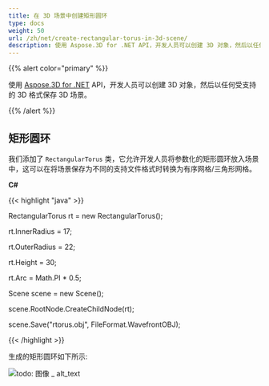 ```yaml
---
title: 在 3D 场景中创建矩形圆环
type: docs
weight: 50
url: /zh/net/create-rectangular-torus-in-3d-scene/
description: 使用 Aspose.3D for .NET API，开发人员可以创建 3D 对象，然后以任何受支持的 3D 格式保存 3D 场景。
---
```

{{% alert color="primary" %}} 

使用 [Aspose.3D for .NET](https://products.aspose.com/3d/net/) API，开发人员可以创建 3D 对象，然后以任何受支持的 3D 格式保存 3D 场景。

{{% /alert %}} 
##  **矩形圆环**
我们添加了 `RectangularTorus` 类，它允许开发人员将参数化的矩形圆环放入场景中，这可以在将场景保存为不同的支持文件格式时转换为有序网格/三角形网格。

**C#**

{{< highlight "java" >}}

 RectangularTorus rt = new RectangularTorus();

rt.InnerRadius = 17;

rt.OuterRadius = 22;

rt.Height = 30;

rt.Arc = Math.PI * 0.5;

Scene scene = new Scene();

scene.RootNode.CreateChildNode(rt);

scene.Save("rtorus.obj", FileFormat.WavefrontOBJ);

{{< /highlight >}}

生成的矩形圆环如下所示:

![todo: 图像 _ alt_text](create-rectangular-torus-in-3d-scene_1.png)
